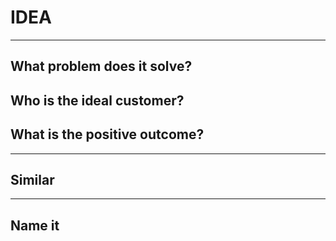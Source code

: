 # IDEA




---


## What problem does it solve?




## Who is the ideal customer?




## What is the positive outcome?




---


## Similar




---


## Name it

